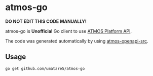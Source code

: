 # atmos-go

**DO NOT EDIT THIS CODE MANUALLY!**

atmos-go is **Unofficial** Go client to use [ATMOS Platform API](https://www.atmos.app/).

The code was generated automatically by using [atmos-openapi-src](https://github.com/umatare5/atmos-openapi-src).

## Usage

```sh
go get github.com/umatare5/atmos-go
```
